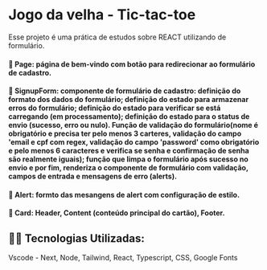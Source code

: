 # Jogo da velha - Tic-tac-toe

Esse projeto é uma prática de estudos sobre REACT utilizando de formulário.

#### :small_blue_diamond: Page: página de bem-vindo com botão para redirecionar ao formulário de cadastro.  

#### :small_blue_diamond: SignupForm: componente de formulário de cadastro: definição do formato dos dados do formulário; definição do estado para armazenar erros do formulário; definição do estado para verificar se está carregando (em processamento); definição do estado para o status de envio (sucesso, erro ou nulo). Função de validação do formulário(nome é obrigatório e precisa ter pelo menos 3 carteres, validação do campo 'email e cpf com regex, validação do campo 'password' como obrigatório e pelo menos 6 caracteres e verifica se senha e confirmação de senha são realmente iguais); função que limpa o formulário após sucesso no envio e por fim, renderiza o componente de formulário com validação, campos de entrada e mensagens de erro (alerts). 

#### :small_blue_diamond: Alert: formto das mesangens de alert com configuração de estilo. 

#### :small_blue_diamond: Card: Header, Content (conteúdo principal do cartão), Footer. 

 
## 👨‍💻️ Tecnologias Utilizadas:

Vscode - Next, Node, Tailwind, React, Typescript, CSS, Google Fonts


